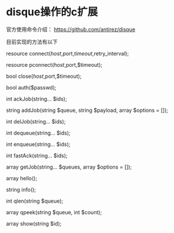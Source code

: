 # disque操作的c扩展

官方使用命令介绍：
https://github.com/antirez/disque

目前实现的方法有以下

resource connect($host,$port,$timeout,$retry_interval);

resource pconnect($host,$port,$timeout);

bool close($host,$port,$timeout);

bool auth($passwd);

int ackJob(string... $ids);

string addJob(string $queue, string $payload, array $options = []);

int delJob(string... $ids);

int dequeue(string... $ids);

int enqueue(string... $ids);

int fastAck(string... $ids);

array getJob(string... $queues, array $options = []);

array hello();

string info();

int qlen(string $queue);

array qpeek(string $queue, int $count);

array show(string $id);
